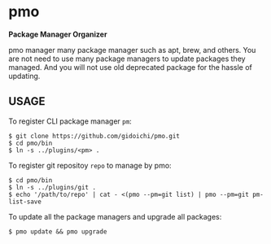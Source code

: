 # pmo
**Package Manager Organizer**

pmo manager many package manager such as apt, brew, and others. You are not need to use many package managers to update packages they managed. And you will not use old deprecated package for the hassle of updating.

## USAGE

To register CLI package manager `pm`:

```
$ git clone https://github.com/gidoichi/pmo.git
$ cd pmo/bin
$ ln -s ../plugins/<pm> .
```

To register git repositoy `repo` to manage by pmo:

```
$ cd pmo/bin
$ ln -s ../plugins/git .
$ echo '/path/to/repo' | cat - <(pmo --pm=git list) | pmo --pm=git pm-list-save
```

To update all the package managers and upgrade all packages:

```
$ pmo update && pmo upgrade
```
